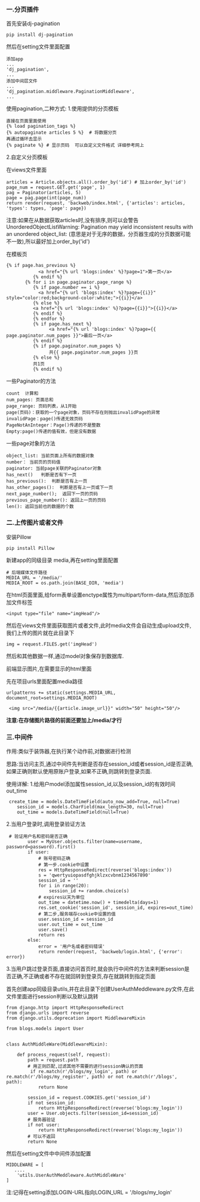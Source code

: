 ### 一.分页插件

首先安装dj-pagination 

```
pip install dj-pagination
```

然后在setting文件里面配置

```
添加app
...
'dj_pagination',
...
添加中间层文件
...
'dj_pagination.middleware.PaginationMiddleware',
...

```

使用pagination,二种方式:
1.使用提供的分页模板

```
直接在页面里面使用
{% load pagination_tags %}
{% autopaginate articles 5 %}  # 将数据分页
再通过循环去显示
{% paginate %} # 显示页码  可以自定义文件格式 详细参考网上
```

2.自定义分页模板

在views文件里面

```
articles = Article.objects.all().order_by('id') # 加上order_by('id')
page_num = request.GET.get('page', 1)
pag = Paginator(articles, 5)
page = pag.page(int(page_num))
return render(request, 'backweb/index.html', {'articles': articles, 'types': types, 'page': page})
```

注意:如果在从数据获取articles时,没有排序,则可以会警告UnorderedObjectListWarning: Pagination may yield inconsistent results with an unordered object_list: (意思是对于无序的数据，分页器生成的分页数据可能不一致),所以最好加上order_by('id')


在模板页

```
{% if page.has_previous %}
            <a href="{% url 'blogs:index' %}?page=1">第一页</a>
          {% endif %}
       {% for i in page.paginator.page_range %}
          {% if page.number == i %}
            <a href="{% url 'blogs:index' %}?page={{i}}" style="color:red;background-color:white;">{{i}}</a>
          {% else %}
          <a href="{% url 'blogs:index' %}?page={{i}}">{{i}}</a>
          {% endif %}
          {% endfor %}
          {% if page.has_next %}
                <a href="{% url 'blogs:index' %}?page={{ page.paginator.num_pages }}">最后一页</a>
          {% endif %}
          {% if page.paginator.num_pages %}
                共{{ page.paginator.num_pages }}页
          {% else %}
          共1页
          {% endif %}
```

一些Paginator的方法

```
count  计算和
num_pages: 页面总和
page_range: 页码列表，从1开始
page(页码)：获取的一个page对象，页码不存在则抛出invalidPage的异常
invalidPage：page()传递无效页码
PageNotAnInteger：Page()传递的不是整数
Empty:page()传递的值有效，但是没有数据
```

一些page对象的方法

```
object_list: 当前页面上所有的数据对象
number： 当前页的页码值
paginator: 当前page关联的Paginator对象
has_next()   判断是否有下一页
has_previous():  判断是否有上一页
has_other_pages():  判断是否有上一页或下一页
next_page_number();  返回下一页的页码
previous_page_number(): 返回上一页的页码
len(): 返回当前也的数据的个数
```

### 二.上传图片或者文件

安装Pillow 

```
pip install Pillow
```

新建app的同级目录 media,再在setting里面配置

```
# 后端媒体文件路径
MEDIA_URL = '/media/'
MEDIA_ROOT = os.path.join(BASE_DIR, 'media')
```

在html页面里面,给form表单设置enctype属性为multipart/form-data,然后添加添加文件标签

```
<input type="file" name="imgHead"/>
```

然后在views文件里面获取图片或者文件,此时media文件会自动生成upload文件,我们上传的图片就在此目录下

```
img = request.FILES.get('imgHead')
```

然后和其他数据一样,通过model对象保存到数据库.

前端显示图片,在需要显示的html里面

先在项目urls里面配置media路径

```
urlpatterns += static(settings.MEDIA_URL, document_root=settings.MEDIA_ROOT)
```



```
 <img src="/media/{{article.image_url}}" width="50" height="50"/>
```

**注意:在存储图片路径的前面还要加上/media/才行**

### 三.中间件

作用:类似于装饰器,在执行某个动作前,对数据进行检测

思路:当访问主页,通过中间件先判断是否存在session_id或者session_id是否正确,如果正确则默认使用原账户登录,如果不正确,则跳转到登录页面.

使用详解:
1.给用户model添加属性session_id,以及session_id的有效时间out_time

```
 create_time = models.DateTimeField(auto_now_add=True, null=True)
    session_id = models.CharField(max_length=30, null=True)
    out_time = models.DateTimeField(null=True)
```

2.当用户登录时,调用登录验证方法

```
 # 验证用户名和密码是否正确
        user = MyUser.objects.filter(name=username, password=password).first()
        if user:
            # 账号密码正确
            # 第一步.cookie中设置
            res = HttpResponseRedirect(reverse('blogs:index'))
            s = 'qwertyuiopasdfghjklzxcvbnm1234567890'
            session_id = ''
            for i in range(20):
                session_id += random.choice(s)
            # expires以天为单位
            out_time = datetime.now() + timedelta(days=1)
            res.set_cookie('session_id', session_id, expires=out_time)
            # 第二步,服务端存cookie中设置的值
            user.session_id = session_id
            user.out_time = out_time
            user.save()
            return res
        else:
            error = '用户名或者密码错误'
            return render(request, 'backweb/login.html', {'error': error})
```

3.当用户跳过登录页面,直接访问首页时,就会执行中间件的方法来判断session是否正确,不正确或者不存在就回转到登录页,存在就跳转到指定页面

首先创建app同级目录utils,并在此目录下创建UserAuthMeddleware.py文件,在此文件里面进行session判断以及默认跳转

```
from django.http import HttpResponseRedirect
from django.urls import reverse
from django.utils.deprecation import MiddlewareMixin

from blogs.models import User


class AuthMiddleWare(MiddlewareMixin):

    def process_request(self, request):
        path = request.path
        # 用正则匹配,过滤其他不需要的进行session确认的页面
         if re.match(r'/blogs/my_login', path) or re.match(r'/blogs/my_register', path) or not re.match(r'/blogs', path):
            return None

        session_id = request.COOKIES.get('session_id')
        if not session_id:
            return HttpResponseRedirect(reverse('blogs:my_login'))
        user = User.objects.filter(session_id=session_id)
        # 服务器验证
        if not user:
            return HttpResponseRedirect(reverse('blogs:my_login'))
        # 可以不返回
        return None
```

然后在setting文件中中间件添加配置

```
MIDDLEWARE = [
   ....
    'utils.UserAuthMeddleware.AuthMiddleWare'
]
```

注:记得在setting添加LOGIN-URL指向LOGIN_URL = '/blogs/my_login'

